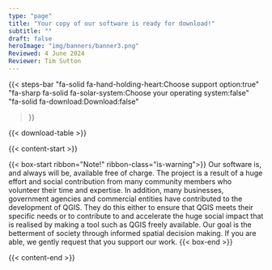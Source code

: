 ```yaml
---
type: "page"
title: "Your copy of our software is ready for download!"
subtitle: ""
draft: false
heroImage: "img/banners/banner3.png"
Reviewed: 4 June 2024
Reviewer: Tim Sutton
---
```



{{< steps-bar 
    "fa-solid fa-hand-holding-heart:Choose support option:true"
    "fa-sharp fa-solid fa-solar-system:Choose your operating system:false"
    "fa-solid fa-download:Download:false"
 >}}

{{< download-table >}}


{{< content-start >}}

{{< box-start  ribbon="Note!" ribbon-class="is-warning">}}
Our software is, and always will be, available free of charge. The project is a result of a huge effort and social contribution from many community members who volunteer their time and expertise. In addition, many businesses, government agencies and commercial entities have contributed to the development of QGIS. They do this either to ensure that QGIS meets their specific needs or to contribute to and accelerate the huge social impact that is realised by making a tool such as QGIS freely available. Our goal is the betterment of society through informed spatial decision making. If you are able, we gently request that you support our work.
{{< box-end >}}

{{< content-end >}}
